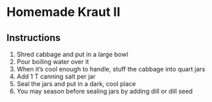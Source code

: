 # Homemade Kraut II

## Instructions

1. Shred cabbage and put in a large bowl
2. Pour boiling water over it
3. When it’s cool enough to handle, stuff the cabbage into quart jars
4. Add 1 T canning salt per jar
5. Seal the jars and put in a dark, cool place
6. You may season before sealing jars by adding dill or dill seed
